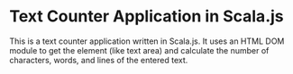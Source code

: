 # Text Counter Application in Scala.js

This is a text counter application written in Scala.js. It uses an HTML DOM module to get the element (like text area) and calculate the number of characters, words, and lines of the entered text. 

